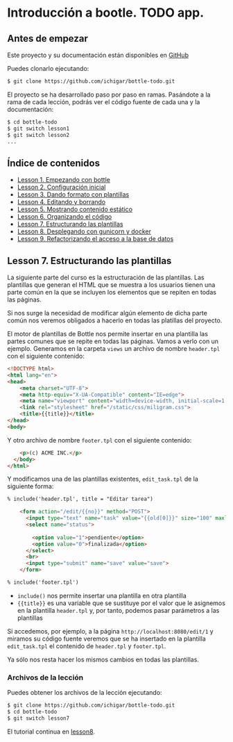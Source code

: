 # Introducción a bootle. TODO app.

## Antes de empezar

Este proyecto y su documentación están disponibles en [GitHub](https://github.com/ichigar/bottle-todo)

Puedes clonarlo ejecutando:

```bash
$ git clone https://github.com/ichigar/bottle-todo.git
```

El proyecto se ha desarrollado paso por paso en ramas. Pasándote a la rama de cada lección, podrás ver el código fuente de cada una y la documentación:

```bash
$ cd bottle-todo
$ git switch lesson1
$ git switch lesson2
...
```

## Índice de contenidos

* [Lesson 1. Empezando con bottle](doc/lesson1.md)
* [Lesson 2. Configuración inicial](doc/lesson2.md)
* [Lesson 3. Dando formato con plantillas](doc/lesson3.md)
* [Lesson 4. Editando y borrando](doc/lesson4.md)
* [Lesson 5. Mostrando contenido estático](doc/lesson5.md)
* [Lesson 6. Organizando el código](doc/lesson6.md)
* [Lesson 7. Estructurando las plantillas](doc/lesson7.md)
* [Lesson 8. Desplegando con gunicorn y docker](doc/lesson8.md)
* [Lesson 9. Refactorizando el acceso a la base de datos](doc/lesson9.md)

## Lesson 7. Estructurando las plantillas

La siguiente parte del curso es la estructuración de las plantillas. Las plantillas que generan el HTML que se muestra a los usuarios tienen una parte común en la que se incluyen los elementos que se repiten en todas las páginas.

Si nos surge la necesidad de modificar algún elemento de dicha parte común nos veremos obligados a hacerlo en todas las platillas del proyecto.

El motor de plantillas de Bottle nos permite insertar en una plantilla las partes comunes que se repite en todas las páginas. Vamos a verlo con un ejemplo. Generamos en la carpeta `views` un archivo de nombre `header.tpl` con el siguiente contenido:

```html
<!DOCTYPE html>
<html lang="en">
<head>
    <meta charset="UTF-8">
    <meta http-equiv="X-UA-Compatible" content="IE=edge">
    <meta name="viewport" content="width=device-width, initial-scale=1.0">
    <link rel="stylesheet" href="/static/css/miligram.css">
    <title>{{title}}</title>
</head>
<body>
```

Y otro archivo de nombre `footer.tpl` con el siguiente contenido:

```html
    <p>(c) ACME INC.</p>
  </body>
</html>
```

Y modificamos una de las plantillas existentes, `edit_task.tpl` de la siguiente forma:

```html
% include('header.tpl', title = "Editar tarea")

    <form action="/edit/{{no}}" method="POST">
      <input type="text" name="task" value="{{old[0]}}" size="100" maxlength="100">
      <select name="status">
        
        <option value="1">pendiente</option>
        <option value="0">finalizada</option>
      </select>
      <br>
      <input type="submit" name="save" value="save">
    </form>   

% include('footer.tpl')
```

* `include()` nos permite insertar una plantilla en otra plantilla 
* `{{title}}` es una variable que se sustituye por el valor que le asignemos en la plantilla `header.tpl` y, por tanto, podemos pasar parámetros a las plantillas

Si accedemos, por ejemplo, a la página `http://localhost:8080/edit/1` y miramos su código fuente veremos que se ha insertado en la plantilla `edit_task.tpl` el contenido de `header.tpl` y `footer.tpl`.

Ya sólo nos resta hacer los mismos cambios en todas las plantillas.

### Archivos de la lección

Puedes obtener los archivos de la lección ejecutando:

```bash
$ git clone https://github.com/ichigar/bottle-todo.git
$ cd bottle-todo
$ git switch lesson7
```

El tutorial continua en [lesson8](lesson8.md).